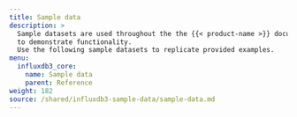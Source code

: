 ```yaml
---
title: Sample data
description: >
  Sample datasets are used throughout the the {{< product-name >}} documentation
  to demonstrate functionality.
  Use the following sample datasets to replicate provided examples.
menu:
  influxdb3_core:
    name: Sample data
    parent: Reference
weight: 182
source: /shared/influxdb3-sample-data/sample-data.md
---
```


<!--
The content for this page is at content/shared/influxdb3-sample-data/sample-data.md
-->